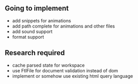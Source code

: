 ## Going to implement
- add snippets for animations
- add path complete for animations and other files
- add sound support
- format support


## Research required
- cache parsed state for workspace
- use FtlFile for document validation instead of dom
- implement or somehow use existing html query language
